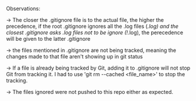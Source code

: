 Observations:

-> The closer the .gitignore file is to the actual file, the higher the precedence, if the root .gitignore ignores all the .log files (*.log) and the closest .gitignore asks .log files not to be ignore (!*.log), the perecedence will be given to the latter .gitignore

-> the files mentioned in .gitignore are not being tracked, meaning the changes made to that file aren't showing up in git status 

-> If a file is already being tracked by Git, adding it to .gitignore will not stop Git from tracking it. I had to use 'git rm --cached <file_name>' to stop the tracking.

-> The files ignored were not pushed to this repo either as expected.
